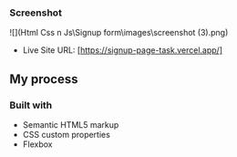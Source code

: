 

### Screenshot

![](Html Css n Js\Signup form\images\screenshot (3).png)


- Live Site URL: [https://signup-page-task.vercel.app/]
## My process

### Built with

- Semantic HTML5 markup
- CSS custom properties
- Flexbox

